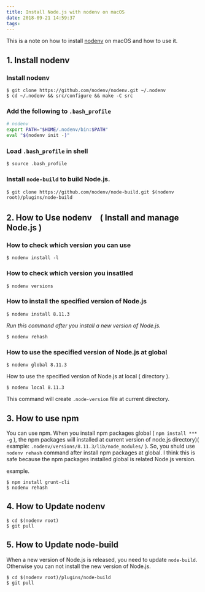 ```yaml
---
title: Install Node.js with nodenv on macOS
date: 2018-09-21 14:59:37
tags:
---
```


This is a note on how to install [nodenv](https://github.com/nodenv/nodenv) on macOS and how to use it.

## 1. Install nodenv

### Install nodenv

```shell
$ git clone https://github.com/nodenv/nodenv.git ~/.nodenv
$ cd ~/.nodenv && src/configure && make -C src
```

### Add the following to `.bash_profile`

```sh
# nodenv
export PATH="$HOME/.nodenv/bin:$PATH"
eval "$(nodenv init -)"
```

### Load `.bash_profile` in shell

```shell
$ source .bash_profile
```

### Install `node-build` to build Node.js.

```shell
$ git clone https://github.com/nodenv/node-build.git $(nodenv root)/plugins/node-build
```

## 2. How to Use nodenv　( Install and manage Node.js )

### How to check which version you can use

```shell
$ nodenv install -l
```

### How to check which version you insatlled

```shell
$ nodenv versions
```

### How to install the specified version of Node.js

```shell
$ nodenv install 8.11.3
```

*Run this command after you install a new version of Node.js.*

```shell
$ nodenv rehash
```

### How to use the specified version of Node.js at global

```shell
$ nodenv global 8.11.3
```

How to use the specified version of Node.js at local ( directory ).

```shell
$ nodenv local 8.11.3
```

This command will create `.node-version` file at current directory.

## 3. How to use npm

You can use npm.
When you install npm packages global ( `npm install *** -g` ), the npm packages will installed at current version of node.js directory)( example: `.nodenv/versions/8.11.3/lib/node_modules/` ).
So, you shuld use `nodenv rehash` command after install npm packages at global.
I think this is safe because the npm packages installed global is related Node.js version.

example.
```shell
$ npm install grunt-cli
$ nodenv rehash
```

## 4. How to Update nodenv

```shell
$ cd $(nodenv root)
$ git pull
```

## 5. How to Update node-build

When a new version of Node.js is released, you need to update `node-build`. Otherwise you can not install the new version of Node.js.

```shell
$ cd $(nodenv root)/plugins/node-build
$ git pull
```
